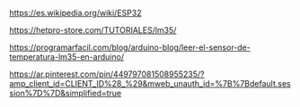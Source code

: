 https://es.wikipedia.org/wiki/ESP32

https://hetpro-store.com/TUTORIALES/lm35/

https://programarfacil.com/blog/arduino-blog/leer-el-sensor-de-temperatura-lm35-en-arduino/

https://ar.pinterest.com/pin/449797081508955235/?amp_client_id=CLIENT_ID%28_%29&mweb_unauth_id=%7B%7Bdefault.session%7D%7D&simplified=true